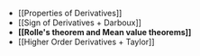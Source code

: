 - [[Properties of Derivatives]]
- [[Sign of Derivatives + Darboux]]
- **[[Rolle's theorem and Mean value theorems]]**
- [[Higher Order Derivatives + Taylor]]

